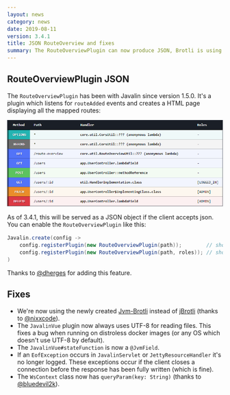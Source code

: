 ```yaml
---
layout: news
category: news
date: 2019-08-11
version: 3.4.1
title: JSON RouteOverview and fixes
summary: The RouteOverviewPlugin can now produce JSON, Brotli is using Jvm-Brotli, JavalinVue reads files in UTF-8, ++.
---
```


## RouteOverviewPlugin JSON

The `RouteOverviewPlugin` has been with Javalin since version 1.5.0.
It's a plugin which listens for `routeAdded` events and creates a HTML page displaying all the mapped routes:

<img src="/img/news/route-overview.png" alt="Route overview">

As of 3.4.1, this will be served as a JSON object if the client accepts json.
You can enable the `RouteOverviewPlugin` like this:

```java
Javalin.create(config ->
    config.registerPlugin(new RouteOverviewPlugin(path));        // show all routes on specified path
    config.registerPlugin(new RouteOverviewPlugin(path, roles)); // show all routes on specified path (with auth)
)
```

Thanks to [@dherges](https://github.com/dherges) for adding this feature.

## Fixes

* We're now using the newly created [Jvm-Brotli](https://github.com/nixxcode/jvm-brotli) instead of
  [jBrotli](https://github.com/meteogroup/jbrotli) (thanks to [@nixxcode](https://github.com/nixxcode)).
* The `JavalinVue` plugin now always uses UTF-8 for reading files. This fixes a bug when
  running on distroless docker images (or any OS which doesn't use UTF-8 by default).
* The `JavalinVue#stateFunction` is now a `@JvmField`.
* If an `EofException` occurs in `JavalinServlet` or `JettyResourceHandler` it's no longer logged.
  These exceptions occur if the client closes a connection before the response has been fully written (which is fine).
* The `WsContext` class now has `queryParam(key: String)` (thanks to [@bluedevil2k](https://github.com/bluedevil2k)).
